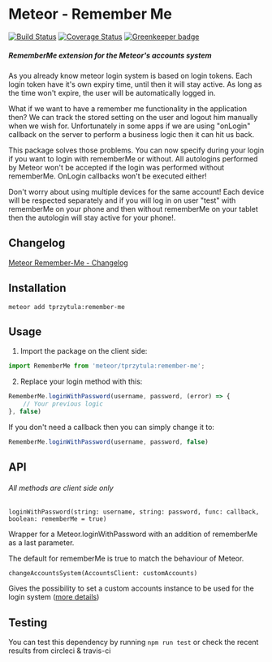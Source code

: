 # Meteor - Remember Me
[![Build Status](https://travis-ci.org/tprzytula/Meteor-Remember-Me.svg?branch=master)](https://travis-ci.org/tprzytula/Meteor-Remember-Me) [![Coverage Status](https://coveralls.io/repos/github/tprzytula/Meteor-Remember-Me/badge.svg)](https://coveralls.io/github/tprzytula/Meteor-Remember-Me) [![Greenkeeper badge](https://badges.greenkeeper.io/tprzytula/Meteor-Remember-Me.svg)](https://greenkeeper.io/)
##### RememberMe extension for the Meteor's accounts system

As you already know meteor login system is based on login tokens.
Each login token have it's own expiry time, until then it will stay active.
As long as the time won't expire, the user will be automatically logged in.

What if we want to have a remember me functionality in the application then?
We can track the stored setting on the user and logout him manually when we wish for.
Unfortunately in some apps if we are using "onLogin" callback on the server to 
perform a business logic then it can hit us back.

This package solves those problems. You can now specify during your login if you
want to login with rememberMe or without. All autologins performed by Meteor won't
be accepted if the login was performed without rememberMe. OnLogin callbacks won't be 
executed either!

Don't worry about using multiple devices for the same account! Each device will
be respected separately and if you will log in on user "test" with rememberMe on
your phone and then without rememberMe on your tablet then the autologin will stay
active for your phone!.

## Changelog
[Meteor Remember-Me - Changelog](doc/CHANGELOG.md)

## Installation

`meteor add tprzytula:remember-me`

## Usage

1. Import the package on the client side:

```js
import RememberMe from 'meteor/tprzytula:remember-me';
```

2. Replace your login method with this:

```js
RememberMe.loginWithPassword(username, password, (error) => {
    // Your previous logic
}, false)
```

If you don't need a callback then you can simply change it to:

```js
RememberMe.loginWithPassword(username, password, false)
```

## API
###### All methods are client side only

`loginWithPassword(string: username, string: password, func: callback, boolean: rememberMe = true)`

Wrapper for a Meteor.loginWithPassword with an addition of rememberMe as a last parameter.

The default for rememberMe is true to match the behaviour of Meteor.

`changeAccountsSystem(AccountsClient: customAccounts)`

Gives the possibility to set a custom accounts instance to be used for the login system ([more details](doc/CUSTOM_ACCOUNTS.md))

## Testing

You can test this dependency by running `npm run test` or check the recent results from circleci & travis-ci
